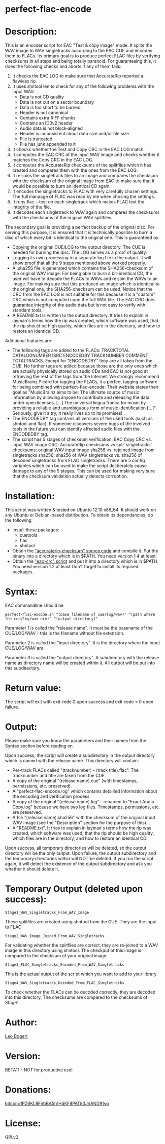 perfect-flac-encode
===================

# Description:
This is an encoder script for EAC "Test & copy image" mode.
It splits the WAV image to WAV singletracks according to the EAC CUE and encodes them to FLACs.
Its primary goal is to produce perfect FLAC files by verifying checksums in all steps and being totally paranoid.
For guaranteeing this, it does the following checks and aborts if any of them fails:

1. It checks the EAC LOG to make sure that AccurateRip reported a flawless rip.
2. It uses shntool len to check for any of the following problems with the input WAV:
	* Data is not CD quality
	* Data is not cut on a sector boundary
	* Data is too short to be burned
	* Header is not canonical
	* Contains extra RIFF chunks
	* Contains an ID3v2 header
	* Audio data is not block‐aligned
	* Header is inconsistent about data size and/or file size
	* File is truncated
	* File has junk appended to it
3. It checks whether the Test and Copy CRC in the EAC LOG match.
4. It computes the EAC CRC of the input WAV image and checks whether it matches the Copy CRC in the EAC LOG.
5. It computes the AccurateRip checksums of the splitfiles which it has created and compares them with the ones from the EAC LOG.
6. It re-joins the singletrack files to an image and compares the checksum with the checksum of the original image from EAC to make sure that it would be possible to burn an identical CD again.
7. It encodes the singletracks to FLAC with very carefully chosen settings. The full manpage of FLAC was read by me when chosing the settings.
8. It runs flac --test on each singletrack which makes FLAC test the integrity of the file.
9. It decodes each singletrack to WAV again and compares the checksums with the checksums of the original WAV splitfiles.

The secondary goal is providing a perfect backup of the original disc. For serving this purpose, it is ensured that it is technically possible to burn a disc of which every bit is identical to the original one. This is guaranteed by:

* Copying the original CUE/LOG to the output directory. The CUE is needed for burning the disc. The LOG serves as a proof of quality.
* Logging its own processing to a separate log file in the output. It will show proof that all the 9 steps mentioned above worked properly.
* A .sha256 file is generated which contains the SHA256-checksum of the original WAV image. For being able to burn a bit-identical CD, the user will have to decode the FLACs to WAVs and re-join the WAVs to an image. For making sure that this produced an image which is identical to the original one, the SHA256-checksum can be used. Notice that the CRC from the EAC LOG is not suitable for this because it is a "custom" CRC which is not computed upon the full WAV file. The EAC CRC does guarantee integrity of the audio data but is not easy to verify with standard tools.
* A README.txt is written to the output directory. It tries to explain in layman's terms how the rip was created, which software was used, that the rip should be high quality, which files are in the directory, and how to restore an identical CD.

Additional features are:

* The following tags are added to the FLACs: TRACKTOTAL CATALOGNUMBER ISRC ENCODEDBY TRACKNUMBER COMMENT TOTALTRACKS. Except for "ENCODEDBY" they are all taken from the CUE. No further tags are added because those are the only ones which are actually physically stored on audio CDs and EAC is not good at retrieving the rest of the tags from the Internet. We strongly recommend MusicBrainz Picard for tagging the FLACs, it a perfect tagging software for being combined with perfect-flac-encode: Their website states their goal as "MusicBrainz aims to be: The ultimate source of music information by allowing anyone to contribute and releasing the data under open licenses.  [...] The universal lingua franca for music by providing a reliable and unambiguous form of music identification [...]". Seriously, give it a try, it really lives up to its promises!
* The ENCODEDBY tag contains all versions of the used tools (such as shntool and flac). If someone discovers severe bugs of the involved tools in the future you can identify affected audio files with the ENCODEDBY tag.
* The script has 5 stages of checksum verification: EAC Copy CRC vs. input WAV image CRC; AccurateRip checksums vs split singletracks' checksums; original WAV input image sha256 vs. rejoined image from singletracks sha256; sha256 of WAV singletracks vs. sha256 of decoded singletracks from FLAC singletracks. There are 5 config variables which can be used to make the script deliberately cause damage to any of the 5 stages. This can be used for making very sure that the checksum validation actually detects corruption.


# Installation:
This script was written & tested on Ubuntu 12.10 x86_64. It should work on any Ubuntu or Debian-based distribution.
To obtain its dependancies, do the following:

* Install these packages:
	* cuetools
	* flac
	* shntool
* Obtain the ["accuraterip-checksum" source code](https://github.com/leo-bogert/accuraterip-checksum) and compile it. Put the binary into a directory which is in $PATH. You need version 1.4 at least.
* Obtain the ["eac-crc" script](https://github.com/leo-bogert/eac-crc) and put it into a directory which is in $PATH. You need version 1.2 at least Don't forget to install its required packages.


# Syntax:
EAC commandline should be

    perfect-flac-encode.sh "(base filename of cue/log/wav)" "(path where the cue/log/wav are)" "(output directory)" 

Parameter 1 is called the "release name". It must be the basename of the CUE/LOG/WAV - this is the filename without file extension.

Parameter 2 is called the "input directory". It is the directory where the input CUE/LOG/WAV are.

Parameter 3 is called the "output directory". A subdirectory with the release name as directory name will be created within it. All output will be put into this subdirectory.

# Return value:
The script will exit with exit code 0 upon success and exit code > 0 upon failure.

# Output:
Please make sure you know the parameters and their names from the Syntax section before reading on.

Upon success, the script will create a subdirectory in the output directory which is named with the release name.
This directory will contain:

* Per-track FLACs called "(tracknumber) - (track title).flac". The tracknumber and title are taken from the CUE. 
* A copy of the original "(release name).cue" (with timestamps, permissions, etc. preserved).
* A "perfect-flac-encode.log" which contains detailled information about the encoding and verification process.
* A copy of the original "(release name).log" - renamed to "Exact Audio Copy.log" because we have two log files. Timestamps, permissions, etc. are preserved.
* A file "(release name).sha256" with the checksum of the original input WAV image (see the "Description" section for the purpose of this)
* A "README.txt". It tries to explain in layman's terms how the rip was created, which software was used, that the rip should be high quality, which files are in the directory, and how to restore an identical CD.

Upon success, all temporary directories will be deleted, so the output directory will be the only output.
Upon failure, the output subdirectory and the temporary directories within will NOT be deleted. If you run the script again, it will detect the existence of the output subdirectory and ask you whether it should delete it.

# Temporary Output (deleted upon success):
    Stage1_WAV_Singletracks_From_WAV_Image
These splitfiles are created using shntool from the CUE. They are the input to FLAC
	
    Stage2_WAV_Image_Joined_From_WAV_Singletracks
For validating whether the splitfiles are correct, they are re-joined to a WAV image in this directory using shntool.
The checkput of this image is compared to the checksum of your original image.

    Stage3_FLAC_Singletracks_Encoded_From_WAV_Singletracks
This is the actual output of the script which you want to add to your library.

    Stage4_WAV_Singletracks_Decoded_From_FLAC_Singletracks
To check whether the FLACs can be decoded correctly, they are decoded into this directory.
The checksums are compared to the checksums of Stage1.

# Author:
[Leo Bogert](http://leo.bogert.de)

# Version:
BETA11 - NOT for productive use!

# Donations:
[bitcoin:1PZBKLBFnbBA5h1HdKF8PATk3JnAND91yp](bitcoin:1PZBKLBFnbBA5h1HdKF8PATk3JnAND91yp)
	
# License:
GPLv3
